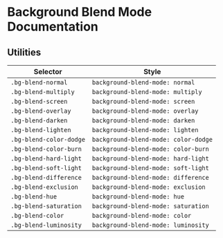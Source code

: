 # Background Blend Mode Documentation

## Utilities

| Selector                | Style                                |
| ----------------------- | ------------------------------------ |
| `.bg-blend-normal`      | `background-blend-mode: normal`      |
| `.bg-blend-multiply`    | `background-blend-mode: multiply`    |
| `.bg-blend-screen`      | `background-blend-mode: screen`      |
| `.bg-blend-overlay`     | `background-blend-mode: overlay`     |
| `.bg-blend-darken`      | `background-blend-mode: darken`      |
| `.bg-blend-lighten`     | `background-blend-mode: lighten`     |
| `.bg-blend-color-dodge` | `background-blend-mode: color-dodge` |
| `.bg-blend-color-burn`  | `background-blend-mode: color-burn`  |
| `.bg-blend-hard-light`  | `background-blend-mode: hard-light`  |
| `.bg-blend-soft-light`  | `background-blend-mode: soft-light`  |
| `.bg-blend-difference`  | `background-blend-mode: difference`  |
| `.bg-blend-exclusion`   | `background-blend-mode: exclusion`   |
| `.bg-blend-hue`         | `background-blend-mode: hue`         |
| `.bg-blend-saturation`  | `background-blend-mode: saturation`  |
| `.bg-blend-color`       | `background-blend-mode: color`       |
| `.bg-blend-luminosity`  | `background-blend-mode: luminosity`  |
